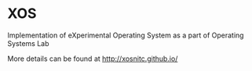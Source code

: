 # XOS

Implementation of eXperimental Operating System as a part of Operating Systems Lab

More details can be found at http://xosnitc.github.io/

